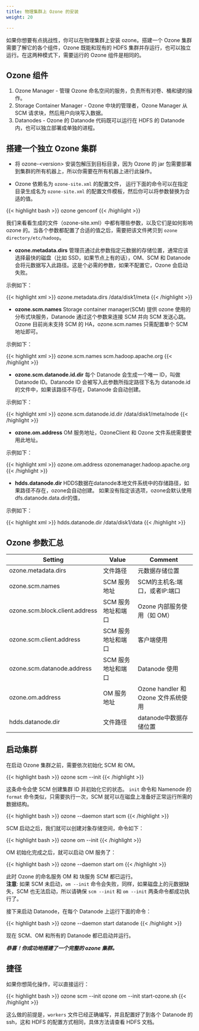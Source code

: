 ```yaml
---
title: 物理集群上 Ozone 的安装 
weight: 20

---
```

<!---
  Licensed to the Apache Software Foundation (ASF) under one or more
  contributor license agreements.  See the NOTICE file distributed with
  this work for additional information regarding copyright ownership.
  The ASF licenses this file to You under the Apache License, Version 2.0
  (the "License"); you may not use this file except in compliance with
  the License.  You may obtain a copy of the License at

      http://www.apache.org/licenses/LICENSE-2.0

  Unless required by applicable law or agreed to in writing, software
  distributed under the License is distributed on an "AS IS" BASIS,
  WITHOUT WARRANTIES OR CONDITIONS OF ANY KIND, either express or implied.
  See the License for the specific language governing permissions and
  limitations under the License.
-->

如果你想要有点挑战性，你可以在物理集群上安装 ozone。搭建一个 Ozone 集群需要了解它的各个组件，Ozone 既能和现有的 HDFS 集群并存运行，也可以独立运行。在这两种模式下，需要运行的 Ozone 组件是相同的。

## Ozone 组件 

1. Ozone Manager - 管理 Ozone 命名空间的服务，负责所有对卷、桶和键的操作。
2. Storage Container Manager - Ozone 中块的管理者，Ozone Manager 从 SCM 请求块，然后用户向块写入数据。
3. Datanodes - Ozone 的 Datanode 代码既可以运行在 HDFS 的 Datanode 内，也可以独立部署成单独的进程。

## 搭建一个独立 Ozone 集群

* 将 ozone-\<version\> 安装包解压到目标目录，因为 Ozone 的 jar 包需要部署到集群的所有机器上，所以你需要在所有机器上进行此操作。

* Ozone 依赖名为 ```ozone-site.xml``` 的配置文件， 运行下面的命令可以在指定目录生成名为 ```ozone-site.xml``` 的配置文件模板，然后你可以将参数替换为合适的值。

{{< highlight bash >}}
ozone genconf <path>
{{< /highlight >}}

我们来看看生成的文件（ozone-site.xml）中都有哪些参数，以及它们是如何影响 ozone 的。当各个参数都配置了合适的值之后，需要把该文件拷贝到 ```ozone directory/etc/hadoop```。

* **ozone.metadata.dirs** 管理员通过此参数指定元数据的存储位置，通常应该选择最快的磁盘（比如 SSD，如果节点上有的话），OM、SCM 和 Datanode 
会将元数据写入此路径。这是个必需的参数，如果不配置它，Ozone 会启动失败。
 
示例如下：

{{< highlight xml >}}
   <property>
      <name>ozone.metadata.dirs</name>
      <value>/data/disk1/meta</value>
   </property>
{{< /highlight >}}

*  **ozone.scm.names**  Storage container manager(SCM) 提供 ozone 使用的分布式块服务，Datanode 通过这个参数来连接 SCM 并向 SCM 发送心跳。Ozone
 目前尚未支持 SCM 的 HA，ozone.scm.names 只需配置单个 SCM 地址即可。
  
  示例如下：
  
  {{< highlight xml >}}
    <property>
        <name>ozone.scm.names</name>
      <value>scm.hadoop.apache.org</value>
      </property>
  {{< /highlight >}}
  
 * **ozone.scm.datanode.id.dir** 每个 Datanode 会生成一个唯一 ID，叫做 Datanode ID。Datanode ID 会被写入此参数所指定路径下名为 datanode.id
  的文件中，如果该路径不存在，Datanode 会自动创建。

示例如下：

{{< highlight xml >}}
   <property>
      <name>ozone.scm.datanode.id.dir</name>
      <value>/data/disk1/meta/node</value>
   </property>
{{< /highlight >}}

* **ozone.om.address** OM 服务地址，OzoneClient 和 Ozone 文件系统需要使用此地址。

示例如下：

{{< highlight xml >}}
    <property>
       <name>ozone.om.address</name>
       <value>ozonemanager.hadoop.apache.org</value>
    </property>
{{< /highlight >}}

* **hdds.datanode.dir** HDDS数据在datanode本地文件系统中的存储路径，如果路径不存在，ozone会自动创建。
如果没有指定该选项，ozone会默认使用dfs.datanode.data.dir的值，

示例如下：

{{< highlight xml >}}
    <property>
       <name>hdds.datanode.dir</name>
       <value>/data/disk1/data</value>
    </property>
{{< /highlight >}}


## Ozone 参数汇总

| Setting                        | Value                        | Comment |
|--------------------------------|------------------------------|------------------------------------------------------------------|
| ozone.metadata.dirs            | 文件路径                | 元数据存储位置                    |
| ozone.scm.names                | SCM 服务地址            | SCM的主机名:端口，或者IP:端口  |
| ozone.scm.block.client.address | SCM 服务地址和端口 | Ozone 内部服务使用（如 OM）                                |
| ozone.scm.client.address       | SCM 服务地址和端口 | 客户端使用                                        |
| ozone.scm.datanode.address     | SCM 服务地址和端口 | Datanode 使用                            |
| ozone.om.address               | OM 服务地址           | Ozone handler 和 Ozone 文件系统使用             |
| hdds.datanode.dir               | 文件路径          | datanode中数据存储位置             |



## 启动集群

在启动 Ozone 集群之前，需要依次初始化 SCM 和 OM。

{{< highlight bash >}}
ozone scm --init
{{< /highlight >}}

这条命令会使 SCM 创建集群 ID 并初始化它的状态。
```init``` 命令和 Namenode 的 ```format``` 命令类似，只需要执行一次，SCM 就可以在磁盘上准备好正常运行所需的数据结构。

{{< highlight bash >}}
ozone --daemon start scm
{{< /highlight >}}

SCM 启动之后，我们就可以创建对象存储空间，命令如下：

{{< highlight bash >}}
ozone om --init
{{< /highlight >}}


OM 初始化完成之后，就可以启动 OM 服务了：

{{< highlight bash >}}
ozone --daemon start om
{{< /highlight >}}

此时 Ozone 的命名服务 OM 和 块服务 SCM 都已运行。\
**注意**: 如果 SCM 未启动，```om --init``` 命令会失败，同样，如果磁盘上的元数据缺失，SCM 也无法启动，所以请确保 ```scm --init``` 和 ```om --init``` 两条命令都成功执行了。

接下来启动 Datanode，在每个 Datanode 上运行下面的命令：

{{< highlight bash >}}
ozone --daemon start datanode
{{< /highlight >}}

现在 SCM、OM 和所有的 Datanode 都已启动并运行。

***恭喜！你成功地搭建了一个完整的 ozone 集群。***

## 捷径

如果你想简化操作，可以直接运行：

{{< highlight bash >}}
ozone scm --init
ozone om --init
start-ozone.sh
{{< /highlight >}}

这么做的前提是，`workers` 文件已经正确编写，并且配置好了到各个 Datanode 的 ssh，这和 HDFS 的配置方式相同，具体方法请查看 HDFS 文档。
